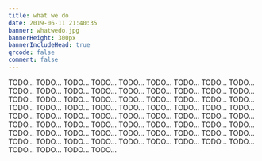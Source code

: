 ```yaml
---
title: what we do
date: 2019-06-11 21:40:35
banner: whatwedo.jpg
bannerHeight: 300px
bannerIncludeHead: true
qrcode: false
comment: false
---
```


TODO...
TODO...
TODO...
TODO...
TODO...
TODO...
TODO...
TODO...
TODO...
TODO...
TODO...
TODO...
TODO...
TODO...
TODO...
TODO...
TODO...
TODO...
TODO...
TODO...
TODO...
TODO...
TODO...
TODO...
TODO...
TODO...
TODO...
TODO...
TODO...
TODO...
TODO...
TODO...
TODO...
TODO...
TODO...
TODO...
TODO...
TODO...
TODO...
TODO...
TODO...
TODO...
TODO...
TODO...
TODO...
TODO...
TODO...
TODO...
TODO...
TODO...
TODO...
TODO...
TODO...
TODO...
TODO...
TODO...
TODO...
TODO...
TODO...
TODO...
TODO...
TODO...
TODO...
TODO...
TODO...
TODO...
TODO...
TODO...
TODO...
TODO...
TODO...
TODO...
TODO...
TODO...
TODO...
TODO...
